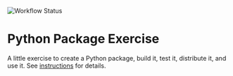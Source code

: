 ![Workflow Status](https://github.com/software-students-fall2023/3-python-package-exercise-experientia/actions/workflows/python.yml/badge.svg)

# Python Package Exercise

A little exercise to create a Python package, build it, test it, distribute it, and use it. See [instructions](./instructions.md) for details.

